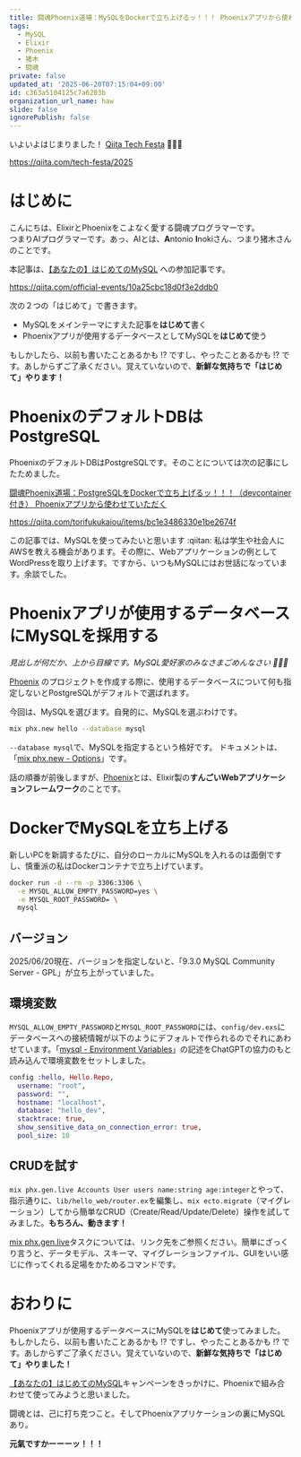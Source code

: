 ```yaml
---
title: 闘魂Phoenix道場：MySQLをDockerで立ち上げるッ！！！ Phoenixアプリから使わせていただく
tags:
  - MySQL
  - Elixir
  - Phoenix
  - 猪木
  - 闘魂
private: false
updated_at: '2025-06-20T07:15:04+09:00'
id: c363a5104125c7a6203b
organization_url_name: haw
slide: false
ignorePublish: false
---
```

いよいよはじまりました！
[Qiita Tech Festa](https://qiita.com/tech-festa/2025) :tada::tada::tada: 

https://qiita.com/tech-festa/2025


# はじめに

こんにちは、ElixirとPhoenixをこよなく愛する闘魂プログラマーです。  
つまりAIプログラマーです。あっ、AIとは、**A**ntonio **I**nokiさん、つまり猪木さんのことです。  

本記事は、[【あなたの】はじめてのMySQL](https://qiita.com/official-events/10a25cbc18d0f3e2ddb0) への参加記事です。


https://qiita.com/official-events/10a25cbc18d0f3e2ddb0

次の２つの「はじめて」で書きます。

- MySQLをメインテーマにすえた記事を**はじめて**書く
- Phoenixアプリが使用するデータベースとしてMySQLを**はじめて**使う

もしかしたら、以前も書いたことあるかも :interrobang: ですし、やったことあるかも  :interrobang: です。あしからずご了承ください。覚えていないので、**新鮮な気持ちで「はじめて」やります！**

# PhoenixのデフォルトDBはPostgreSQL

PhoenixのデフォルトDBはPostgreSQLです。そのことについては次の記事にしたためました。

[闘魂Phoenix道場：PostgreSQLをDockerで立ち上げるッ！！！（devcontainer付き） Phoenixアプリから使わせていただく](https://qiita.com/torifukukaiou/items/bc1e3486330e1be2674f)

https://qiita.com/torifukukaiou/items/bc1e3486330e1be2674f

この記事では、MySQLを使ってみたいと思います :qiitan:
私は学生や社会人にAWSを教える機会があります。その際に、Webアプリケーションの例としてWordPressを取り上げます。ですから、いつもMySQLにはお世話になっています。余談でした。

# Phoenixアプリが使用するデータベースにMySQLを採用する

_見出しが何だか、上から目線です。MySQL愛好家のみなさまごめんなさい :pray::pray::pray:_ 


[Phoenix](https://www.phoenixframework.org/) のプロジェクトを作成する際に、使用するデータベースについて何も指定しないとPostgreSQLがデフォルトで選ばれます。

今回は、MySQLを選びます。自発的に、MySQLを選ぶわけです。

```bash
mix phx.new hello --database mysql
```

`--database mysql`で、MySQLを指定するという格好です。
ドキュメントは、「[mix phx.new - Options](https://hexdocs.pm/phoenix/Mix.Tasks.Phx.New.html#module-options)」です。

話の順番が前後しますが、[Phoenix](https://www.phoenixframework.org/)とは、Elixir製の**すんごいWebアプリケーションフレームワーク**のことです。

# DockerでMySQLを立ち上げる

新しいPCを新調するたびに、自分のローカルにMySQLを入れるのは面倒ですし、慎重派の私はDockerコンテナで立ち上げています。

```bash
docker run -d --rm -p 3306:3306 \
  -e MYSQL_ALLOW_EMPTY_PASSWORD=yes \
  -e MYSQL_ROOT_PASSWORD= \
  mysql
```

## バージョン

2025/06/20現在、バージョンを指定しないと、「9.3.0 MySQL Community Server - GPL」が立ち上がっていました。   

## 環境変数

`MYSQL_ALLOW_EMPTY_PASSWORD`と`MYSQL_ROOT_PASSWORD`には、`config/dev.exs`にデータベースへの接続情報が以下のようにデフォルトで作られるのでそれにあわせています。「[mysql - Environment Variables](https://hub.docker.com/_/mysql)」の記述をChatGPTの協力のもと読み込んで環境変数をセットしました。  


```elixir:config/dev.exs
config :hello, Hello.Repo,
  username: "root",
  password: "",
  hostname: "localhost",
  database: "hello_dev",
  stacktrace: true,
  show_sensitive_data_on_connection_error: true,
  pool_size: 10
```

## CRUDを試す

`mix phx.gen.live Accounts User users name:string age:integer`とやって、指示通りに、`lib/hello_web/router.ex`を編集し、`mix ecto.migrate`（マイグレーション）してから簡単なCRUD（Create/Read/Update/Delete）操作を試してみました。**もちろん、動きます！** 
  
[mix phx.gen.live](https://hexdocs.pm/phoenix/Mix.Tasks.Phx.Gen.Live.html)タスクについては、リンク先をご参照ください。簡単にざっくり言うと、データモデル、スキーマ、マイグレーションファイル、GUIをいい感じに作ってくれる足場をかためるコマンドです。

# おわりに

Phoenixアプリが使用するデータベースにMySQLを**はじめて**使ってみました。
もしかしたら、以前も書いたことあるかも :interrobang: ですし、やったことあるかも  :interrobang: です。あしからずご了承ください。覚えていないので、**新鮮な気持ちで「はじめて」やりました！**

[【あなたの】はじめてのMySQL](https://qiita.com/official-events/10a25cbc18d0f3e2ddb0)キャンペーンをきっかけに、Phoenixで組み合わせて使ってみようと思いました。  

闘魂とは、己に打ち克つこと。そしてPhoenixアプリケーションの裏にMySQLあり。

**元氣ですかーーーッ！！！**
